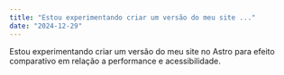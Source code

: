 ```yaml
---
title: "Estou experimentando criar um versão do meu site ..."
date: "2024-12-29"
---
```


Estou experimentando criar um versão do meu site no Astro para efeito comparativo em relação a performance e acessibilidade.
